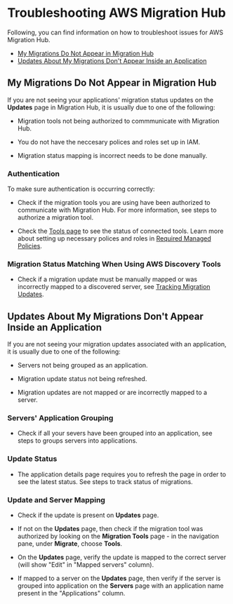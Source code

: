 # Troubleshooting AWS Migration Hub<a name="troubleshooting"></a>

Following, you can find information on how to troubleshoot issues for AWS Migration Hub\.


+ [My Migrations Do Not Appear in Migration Hub](#migs-do-not-appear-in-hub)
+ [Updates About My Migrations Don't Appear Inside an Application](#migs-do-not-appear-in-app)

## My Migrations Do Not Appear in Migration Hub<a name="migs-do-not-appear-in-hub"></a>

If you are not seeing your applications' migration status updates on the **Updates** page in Migration Hub, it is usually due to one of the following:

+ Migration tools not being authorized to commmunicate with Migration Hub\.

+ You do not have the neccesary polices and roles set up in IAM\.

+ Migration status mapping is incorrect needs to be done manually\.

### Authentication<a name="authenitcation-ts"></a>

To make sure authentication is occurring correctly:

+ Check if the migration tools you are using have been authorized to communicate with Migration Hub\. For more information, see steps to authorize a migration tool\.

+ Check the [Tools page](http://console.aws.amazon.com/migrationhub/migrate/tools) to see the status of connected tools\. Learn more about setting up necessary polices and roles in [Required Managed Policies](new-customer-setup.md#required-managed-policies)\.

### Migration Status Matching When Using AWS Discovery Tools<a name="matching"></a>

+ Check if a migration update must be manually mapped or was incorrectly mapped to a discovered server, see [Tracking Migration Updates](doing-more.md#updates-tracking-wt)\.

## Updates About My Migrations Don't Appear Inside an Application<a name="migs-do-not-appear-in-app"></a>

If you are not seeing your migration updates associated with an application, it is usually due to one of the following:

+ Servers not being grouped as an application\.

+ Migration update status not being refreshed\.

+ Migration updates are not mapped or are incorrectly mapped to a server\.

### Servers' Application Grouping<a name="group-as-apps"></a>

+ Check if all your severs have been grouped into an application, see steps to groups servers into applications\.

### Update Status<a name="update-status"></a>

+ The application details page requires you to refresh the page in order to see the latest status\. See steps to track status of migrations\.

### Update and Server Mapping<a name="update-mapping"></a>

+ Check if the update is present on **Updates** page\.

+ If not on the **Updates** page, then check if the migration tool was authorized by looking on the **Migration Tools** page \- in the navigation pane, under **Migrate**, choose **Tools**\.

+ On the **Updates** page, verify the update is mapped to the correct server \(will show "Edit" in "Mapped servers" column\)\.

+ If mapped to a server on the **Updates** page, then verify if the server is grouped into application on the **Servers** page with an application name present in the "Applications" column\.